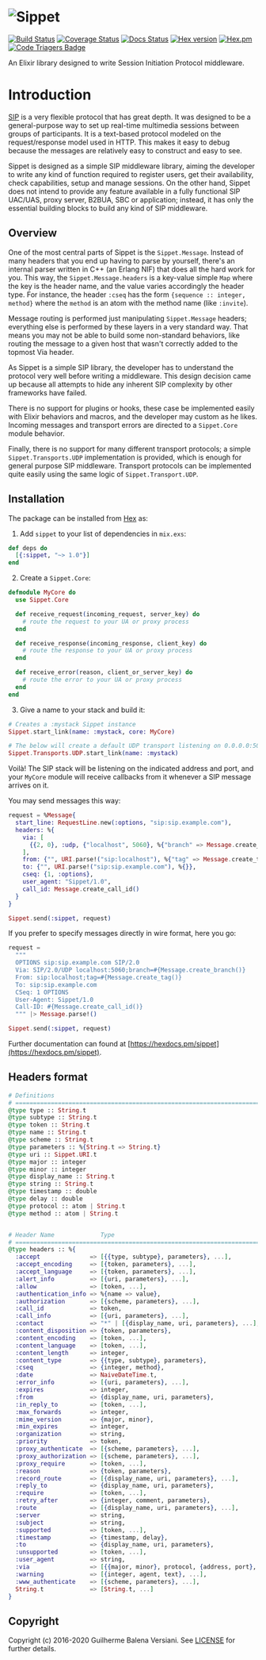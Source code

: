 ![Sippet](http://sippet.github.io/sippet/public/apple-touch-icon-144-precomposed.png)
=========

[![Build Status](https://travis-ci.org/balena/elixir-sippet.svg)](https://travis-ci.org/balena/elixir-sippet)
[![Coverage Status](https://coveralls.io/repos/github/balena/elixir-sippet/badge.svg?branch=master)](https://coveralls.io/github/balena/elixir-sippet?branch=master)
[![Docs Status](https://inch-ci.org/github/balena/elixir-sippet.svg?branch=master)](http://inch-ci.org/github/balena/elixir-sippet)
[![Hex version](https://img.shields.io/hexpm/v/sippet.svg "Hex version")](https://hex.pm/packages/sippet)
[![Hex.pm](https://img.shields.io/hexpm/l/sippet.svg "BSD Licensed")](https://github.com/balena/elixir-sippet/blob/master/LICENSE)
[![Code Triagers Badge](https://www.codetriage.com/balena/elixir-sippet/badges/users.svg)](https://www.codetriage.com/balena/elixir-sippet)

An Elixir library designed to write Session Initiation Protocol middleware.


# Introduction

[SIP](https://tools.ietf.org/html/rfc3261) is a very flexible protocol that has
great depth. It was designed to be a general-purpose way to set up real-time
multimedia sessions between groups of participants. It is a text-based protocol
modeled on the request/response model used in HTTP. This makes it easy to debug
because the messages are relatively easy to construct and easy to see.

Sippet is designed as a simple SIP middleware library, aiming the developer to
write any kind of function required to register users, get their availability,
check capabilities, setup and manage sessions. On the other hand, Sippet does
not intend to provide any feature available in a fully functional SIP UAC/UAS,
proxy server, B2BUA, SBC or application; instead, it has only the essential
building blocks to build any kind of SIP middleware.


## Overview

One of the most central parts of Sippet is the `Sippet.Message`. Instead of
many headers that you end up having to parse by yourself, there's an internal
parser written in C++ (an Erlang NIF) that does all the hard work for you. This
way, the `Sippet.Message.headers` is a key-value simple `Map` where the key is
the header name, and the value varies accordingly the header type. For
instance, the header `:cseq` has the form `{sequence :: integer, method}` where
the `method` is an atom with the method name (like `:invite`).

Message routing is performed just manipulating `Sippet.Message` headers;
everything else is performed by these layers in a very standard way. That means
you may not be able to build some non-standard behaviors, like routing the
message to a given host that wasn't correctly added to the topmost Via header.

As Sippet is a simple SIP library, the developer has to understand the protocol
very well before writing a middleware. This design decision came up because all
attempts to hide any inherent SIP complexity by other frameworks have failed.

There is no support for plugins or hooks, these case be implemented easily with
Elixir behaviors and macros, and the developer may custom as he likes. Incoming
messages and transport errors are directed to a `Sippet.Core` module behavior.

Finally, there is no support for many different transport protocols; a simple
`Sippet.Transports.UDP` implementation is provided, which is enough for general
purpose SIP middleware. Transport protocols can be implemented quite easily
using the same logic of `Sippet.Transport.UDP`.


## Installation

The package can be installed from [Hex](https://hex.pm/docs/publish) as:

  1. Add `sippet` to your list of dependencies in `mix.exs`:

```elixir
def deps do
  [{:sippet, "~> 1.0"}]
end
```

  2. Create a `Sippet.Core`:

```elixir
defmodule MyCore do
  use Sippet.Core

  def receive_request(incoming_request, server_key) do
    # route the request to your UA or proxy process
  end

  def receive_response(incoming_response, client_key) do
    # route the response to your UA or proxy process
  end

  def receive_error(reason, client_or_server_key) do
    # route the error to your UA or proxy process
  end
end
```

  3. Give a name to your stack and build it:

```elixir
# Creates a :mystack Sippet instance
Sippet.start_link(name: :mystack, core: MyCore)

# The below will create a default UDP transport listening on 0.0.0.0:5060/udp
Sippet.Transports.UDP.start_link(name: :mystack)
```


Voilà! The SIP stack will be listening on the indicated address and port, and
your `MyCore` module will receive callbacks from it whenever a SIP message
arrives on it.

You may send messages this way:

```elixir
request = %Message{
  start_line: RequestLine.new(:options, "sip:sip.example.com"),
  headers: %{
    via: [
      {{2, 0}, :udp, {"localhost", 5060}, %{"branch" => Message.create_branch()}}
    ],
    from: {"", URI.parse!("sip:localhost"), %{"tag" => Message.create_tag()}},
    to: {"", URI.parse!("sip:sip.example.com"), %{}},
    cseq: {1, :options},
    user_agent: "Sippet/1.0",
    call_id: Message.create_call_id()
  }
}

Sippet.send(:sippet, request)
```

If you prefer to specify messages directly in wire format, here you go:

```elixir
request =
  """
  OPTIONS sip:sip.example.com SIP/2.0
  Via: SIP/2.0/UDP localhost:5060;branch=#{Message.create_branch()}
  From: sip:localhost;tag=#{Message.create_tag()}
  To: sip:sip.example.com
  CSeq: 1 OPTIONS
  User-Agent: Sippet/1.0
  Call-ID: #{Message.create_call_id()}
  """ |> Message.parse!()

Sippet.send(:sippet, request)
```

Further documentation can found at
[https://hexdocs.pm/sippet](https://hexdocs.pm/sippet).


## Headers format

```elixir
# Definitions
# ======================================================================================
@type type :: String.t
@type subtype :: String.t
@type token :: String.t
@type name :: String.t
@type scheme :: String.t
@type parameters :: %{String.t => String.t}
@type uri :: Sippet.URI.t
@type major :: integer
@type minor :: integer
@type display_name :: String.t
@type string :: String.t
@type timestamp :: double
@type delay :: double
@type protocol :: atom | String.t
@type method :: atom | String.t


# Header Name             Type
# ======================================================================================
@type headers :: %{
  :accept              => [{{type, subtype}, parameters}, ...],
  :accept_encoding     => [{token, parameters}, ...],
  :accept_language     => [{token, parameters}, ...],
  :alert_info          => [{uri, parameters}, ...],
  :allow               => [token, ...],
  :authentication_info => %{name => value},
  :authorization       => [{scheme, parameters}, ...],
  :call_id             => token,
  :call_info           => [{uri, parameters}, ...],
  :contact             => "*" | [{display_name, uri, parameters}, ...],
  :content_disposition => {token, parameters},
  :content_encoding    => [token, ...],
  :content_language    => [token, ...],
  :content_length      => integer,
  :content_type        => {{type, subtype}, parameters},
  :cseq                => {integer, method},
  :date                => NaiveDateTime.t,
  :error_info          => [{uri, parameters}, ...],
  :expires             => integer,
  :from                => {display_name, uri, parameters},
  :in_reply_to         => [token, ...],
  :max_forwards        => integer,
  :mime_version        => {major, minor},
  :min_expires         => integer,
  :organization        => string,
  :priority            => token,
  :proxy_authenticate  => [{scheme, parameters}, ...],
  :proxy_authorization => [{scheme, parameters}, ...],
  :proxy_require       => [token, ...],
  :reason              => {token, parameters},
  :record_route        => [{display_name, uri, parameters}, ...],
  :reply_to            => {display_name, uri, parameters},
  :require             => [token, ...],
  :retry_after         => {integer, comment, parameters},
  :route               => [{display_name, uri, parameters}, ...],
  :server              => string,
  :subject             => string,
  :supported           => [token, ...],
  :timestamp           => {timestamp, delay},
  :to                  => {display_name, uri, parameters},
  :unsupported         => [token, ...],
  :user_agent          => string,
  :via                 => [{{major, minor}, protocol, {address, port}, parameters}, ...],
  :warning             => [{integer, agent, text}, ...],
  :www_authenticate    => [{scheme, parameters}, ...],
  String.t             => [String.t, ...]
}
```


## Copyright

Copyright (c) 2016-2020 Guilherme Balena Versiani. See [LICENSE](LICENSE) for
further details.
